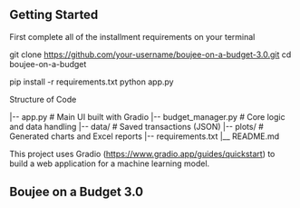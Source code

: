 ## Getting Started 

First complete all of the installment requirements on your terminal

git clone https://github.com/your-username/boujee-on-a-budget-3.0.git
cd boujee-on-a-budget

pip install -r requirements.txt
python app.py


Structure of Code

|-- app.py                  # Main UI built with Gradio
|-- budget_manager.py       # Core logic and data handling
|-- data/                   # Saved transactions (JSON)
|-- plots/                  # Generated charts and Excel reports
|-- requirements.txt
|__ README.md

This project uses Gradio (https://www.gradio.app/guides/quickstart) to build a web application for a machine learning model. 


## Boujee on a Budget 3.0
